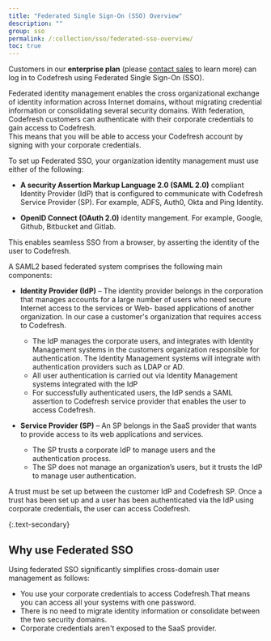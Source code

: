 ```yaml
---
title: "Federated Single Sign-On (SSO) Overview"
description: ""
group: sso
permalink: /:collection/sso/federated-sso-overview/
toc: true
---
```

  
  Customers in our **enterprise plan** (please [contact sales](https://codefresh.io/contact-sales/) to learn more) can log in to Codefresh using Federated Single Sign-On (SSO).

  Federated identity management enables the cross organizational exchange of identity information across Internet domains, without migrating credential information or consolidating several security domains. With federation, Codefresh customers can authenticate with their corporate credentials to gain access to Codefresh.  
  This means that you will be able to access your Codefresh account by signing with your corporate credentials. 
  
  To set up Federated SSO, your organization identity management must use either of the following:

  - **A security Assertion Markup Language 2.0 (SAML 2.0)** compliant Identity Provider (IdP) that is configured to communicate with Codefresh Service Provider (SP). For example, ADFS, Auth0, Okta and Ping Identity. 
  
  - **OpenID Connect (OAuth 2.0)** identity mangement. For example, Google, Github, Bitbucket and Gitlab.
  
  This enables seamless SSO from a browser, by asserting the identity of the user to Codefresh.

A SAML2 based federated system comprises the following main components:

  - **Identity Provider (IdP)** – The identity provider belongs in the corporation that manages accounts for a large number of users who need secure Internet access to the services or Web- based applications of another organization. In our case a customer's organization that requires access to Codefresh.
    - The IdP manages the corporate users, and integrates with Identity Management systems in the customers organization responsible for authentication. The Identity Management systems will integrate with authentication providers such as LDAP or AD.
    - All user authentication is carried out via Identity Management systems integrated with the IdP
    - For successfully authenticated users, the IdP sends a SAML assertion to Codefresh service provider that enables the user to access Codefresh.

  - **Service Provider (SP)** – An SP belongs in the SaaS provider that wants to provide access to its web applications and services.
    - The SP trusts a corporate IdP to manage users and the authentication process.
    - The SP does not manage an organization’s users, but it trusts the IdP to manage user authentication.

  A trust must be set up between the customer IdP and Codefresh SP. Once a trust has been set up and a user has been authenticated via the IdP using corporate credentials, the user can access Codefresh.

{:.text-secondary}
## Why use Federated SSO

Using federated SSO significantly simplifies cross-domain user management as follows:
  
  - You use your corporate credentials to access Codefresh.That means you can access all your systems with one password.
  - There is no need to migrate identity information or consolidate between the two security domains.
  - Corporate credentials aren't exposed to the SaaS provider.
  
